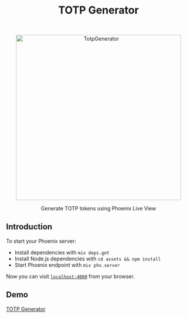 <h1 align="center"> TOTP Generator </h1> <br>
<p align="center">
    <img alt="TotpGenerator" title="TotpGenerator" src="http://clipart-library.com/images/6Tryyn7TK.png" width="450">
</p>

<p align="center">
  Generate TOTP tokens using Phoenix Live View
</p>


## Introduction
To start your Phoenix server:

  * Install dependencies with `mix deps.get`
  * Install Node.js dependencies with `cd assets && npm install`
  * Start Phoenix endpoint with `mix phx.server`

Now you can visit [`localhost:4000`](http://localhost:4000) from your browser.

## Demo

[TOTP Generator](https://totp-generator-example.marpo60.xyz/)
